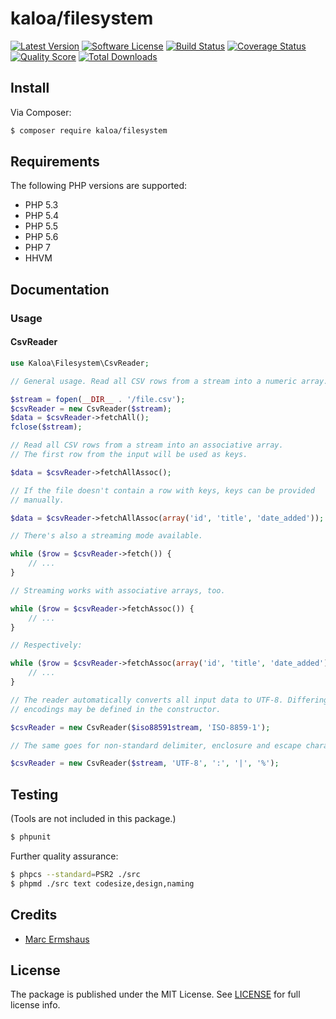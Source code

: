 # kaloa/filesystem

[![Latest Version](https://img.shields.io/github/release/mermshaus/kaloa-filesystem.svg?style=flat-square)](https://github.com/mermshaus/kaloa-filesystem/releases)
[![Software License](https://img.shields.io/badge/license-MIT-brightgreen.svg?style=flat-square)](https://github.com/mermshaus/kaloa-filesystem/blob/master/LICENSE)
[![Build Status](https://img.shields.io/travis/mermshaus/kaloa-filesystem/master.svg?style=flat-square)](https://travis-ci.org/mermshaus/kaloa-filesystem)
[![Coverage Status](https://img.shields.io/scrutinizer/coverage/g/mermshaus/kaloa-filesystem.svg?style=flat-square)](https://scrutinizer-ci.com/g/mermshaus/kaloa-filesystem/code-structure)
[![Quality Score](https://img.shields.io/scrutinizer/g/mermshaus/kaloa-filesystem.svg?style=flat-square)](https://scrutinizer-ci.com/g/mermshaus/kaloa-filesystem)
[![Total Downloads](https://img.shields.io/packagist/dt/mermshaus/kaloa-filesystem.svg?style=flat-square)](https://packagist.org/packages/kaloa/filesystem)


## Install

Via Composer:

~~~ bash
$ composer require kaloa/filesystem
~~~


## Requirements

The following PHP versions are supported:

- PHP 5.3
- PHP 5.4
- PHP 5.5
- PHP 5.6
- PHP 7
- HHVM


## Documentation

### Usage

#### CsvReader

~~~ php
use Kaloa\Filesystem\CsvReader;

// General usage. Read all CSV rows from a stream into a numeric array.

$stream = fopen(__DIR__ . '/file.csv');
$csvReader = new CsvReader($stream);
$data = $csvReader->fetchAll();
fclose($stream);

// Read all CSV rows from a stream into an associative array.
// The first row from the input will be used as keys.

$data = $csvReader->fetchAllAssoc();

// If the file doesn't contain a row with keys, keys can be provided
// manually.

$data = $csvReader->fetchAllAssoc(array('id', 'title', 'date_added'));

// There's also a streaming mode available.

while ($row = $csvReader->fetch()) {
    // ...
}

// Streaming works with associative arrays, too.

while ($row = $csvReader->fetchAssoc()) {
    // ...
}

// Respectively:

while ($row = $csvReader->fetchAssoc(array('id', 'title', 'date_added'))) {
    // ...
}

// The reader automatically converts all input data to UTF-8. Differing input
// encodings may be defined in the constructor.

$csvReader = new CsvReader($iso88591stream, 'ISO-8859-1');

// The same goes for non-standard delimiter, enclosure and escape characters.

$csvReader = new CsvReader($stream, 'UTF-8', ':', '|', '%');
~~~


## Testing

(Tools are not included in this package.)

~~~ bash
$ phpunit
~~~

Further quality assurance:

~~~ bash
$ phpcs --standard=PSR2 ./src
$ phpmd ./src text codesize,design,naming
~~~


## Credits

- [Marc Ermshaus](https://github.com/mermshaus)


## License

The package is published under the MIT License. See [LICENSE](https://github.com/mermshaus/kaloa-filesystem/blob/master/LICENSE) for full license info.
